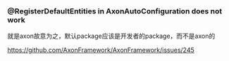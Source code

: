 
### @RegisterDefaultEntities in AxonAutoConfiguration does not work

就是axon故意为之，默认package应该是开发者的package，而不是axon的

https://github.com/AxonFramework/AxonFramework/issues/245